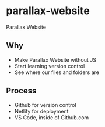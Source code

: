 # parallax-website
Parallax Website

## Why
* Make Parallax Website without JS
* Start learning version control
* See where our files and folders are

## Process
* Github for version control
* Netlify for deployment
* VS Code, inside of Github.com